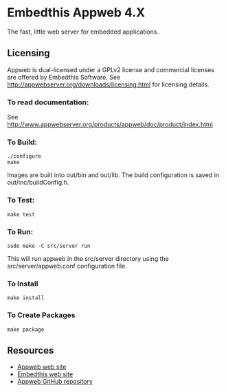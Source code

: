 Embedthis Appweb 4.X
===

The fast, little web server for embedded applications. 

Licensing
---
Appweb is dual-licensed under a GPLv2 license and commercial licenses are offered by Embedthis Software.
See http://appwebserver.org/downloads/licensing.html for licensing details.

### To read documentation:

  See http://www.appwebserver.org/products/appweb/doc/product/index.html

### To Build:

    ./configure
    make

Images are built into out/bin and out/lib. The build configuration is saved in out/inc/buildConfig.h.

### To Test:

    make test

### To Run:

    sudo make -C src/server run

This will run appweb in the src/server directory using the src/server/appweb.conf configuration file.

### To Install

    make install

### To Create Packages

    make package

Resources
---
  - [Appweb web site](http://appwebserver.org/)
  - [Embedthis web site](http://embedthis.com/)
  - [Appweb GitHub repository](http://github.com/embedthis/appweb-4)
